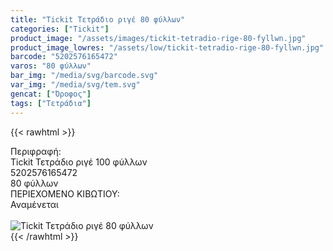 ```yaml
---
title: "Tickit Τετράδιο ριγέ 80 φύλλων"
categories: ["Tickit"]
product_image: "/assets/images/tickit-tetradio-rige-80-fyllwn.jpg"
product_image_lowres: "/assets/low/tickit-tetradio-rige-80-fyllwn.jpg"
barcode: "5202576165472"
varos: "80 φύλλων"
bar_img: "/media/svg/barcode.svg"
var_img: "/media/svg/tem.svg"
gencat: ["Όροφος"]
tags: ["Τετράδια"]
---
```

{{< rawhtml >}}

<div class="sload715"><div class="product"><div id="sistatika">Περιφραφή:</div><div class="alltext">Tickit Τετράδιο ριγέ 100 φύλλων</div><div id="barcode"><div id="barimage1"></div><span id="bartext">5202576165472</span></div><div id="varos"><div id="temimg"></div><span id="varostext">80 φύλλων</span></div><div id="kivotio">ΠΕΡΙΕΧΟΜΕΝΟ ΚΙΒΩΤΙΟΥ:<br>Αναμένεται</div><br><div class="pimg"><img alt="Tickit Τετράδιο ριγέ 80 φύλλων" title="Tickit Τετράδιο ριγέ 80 φύλλων" src="/assets/images/tickit-tetradio-rige-80-fyllwn.jpg"></div></div></div>
{{< /rawhtml >}}


